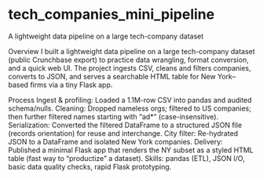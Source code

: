 # tech_companies_mini_pipeline
A lightweight data pipeline on a large tech-company dataset

Overview
I built a lightweight data pipeline on a large tech-company dataset (public Crunchbase export) to practice data wrangling, format conversion, and a quick web UI. The project ingests CSV, cleans and filters companies, converts to JSON, and serves a searchable HTML table for New York–based firms via a tiny Flask app. 

Process
Ingest & profiling: Loaded a 1.1M-row CSV into pandas and audited schema/nulls.
Cleaning: Dropped nameless orgs; filtered to US companies; then further filtered names starting with “ad*” (case-insensitive).
Serialization: Converted the filtered DataFrame to a structured JSON file (records orientation) for reuse and interchange.
City filter: Re-hydrated JSON to a DataFrame and isolated New York companies.
Delivery: Published a minimal Flask app that renders the NY subset as a styled HTML table (fast way to “productize” a dataset).
Skills: pandas (ETL), JSON I/O, basic data quality checks, rapid Flask prototyping.

